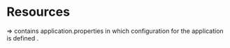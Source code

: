 # Resources 

=> contains application.properties in which configuration for the application is defined .

